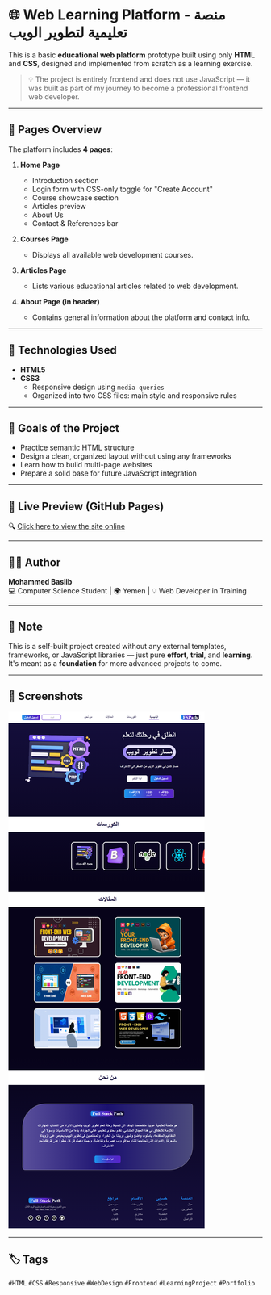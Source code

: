 # 🌐 Web Learning Platform - منصة تعليمية لتطوير الويب

This is a basic **educational web platform** prototype built using only **HTML** and **CSS**, designed and implemented from scratch as a learning exercise.

> 💡 The project is entirely frontend and does not use JavaScript — it was built as part of my journey to become a professional frontend web developer.

---

## 📁 Pages Overview

The platform includes **4 pages**:

1. **Home Page**  
   - Introduction section
   - Login form with CSS-only toggle for "Create Account"
   - Course showcase section
   - Articles preview
   - About Us
   - Contact & References bar

2. **Courses Page**  
   - Displays all available web development courses.

3. **Articles Page**  
   - Lists various educational articles related to web development.

4. **About Page (in header)**  
   - Contains general information about the platform and contact info.

---

## 🎨 Technologies Used

- **HTML5**
- **CSS3**
  - Responsive design using `media queries`
  - Organized into two CSS files: main style and responsive rules

---

## 🚀 Goals of the Project

- Practice semantic HTML structure
- Design a clean, organized layout without using any frameworks
- Learn how to build multi-page websites
- Prepare a solid base for future JavaScript integration

---

## 🔗 Live Preview (GitHub Pages)

🔍 [Click here to view the site online]([https://yourusername.github.io/web-learning-platform/](https://mohamed-baslib.github.io/web-learning-platform/))  


---

## 🙋‍♂️ Author

**Mohammed Baslib**  
💻 Computer Science Student | 🌍 Yemen | 💡 Web Developer in Training

---

## 📝 Note

This is a self-built project created without any external templates, frameworks, or JavaScript libraries — just pure **effort**, **trial**, and **learning**. It's meant as a **foundation** for more advanced projects to come.

---

## 📸 Screenshots


![Home Page Screenshot](image/screenshot.png)


---

## 🏷️ Tags

`#HTML` `#CSS` `#Responsive` `#WebDesign` `#Frontend` `#LearningProject` `#Portfolio`

